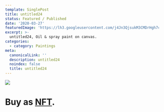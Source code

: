 ```yaml
---
template: SinglePost
title: untitled24
status: Featured / Published
date: '2020-03-27'
featuredImage: 'https://lh3.googleusercontent.com/j4Jn3QjsukM3CMDrHgh7cnEXeCDTXCVhNjnrvPtFc1rC3kIsMZX4zs34-QnWox5oVU0as9okZ89YwJC0_E3AL7y2_iwjIEi8fqe-5eQ=w600'
excerpt: >-
  untitled24, Oil & spray paint on canvas.
categories:
  - category: Paintings
meta:
  canonicalLink: ''
  description: untitled24
  noindex: false
  title: untitled24
---
```

![](https://lh3.googleusercontent.com/j4Jn3QjsukM3CMDrHgh7cnEXeCDTXCVhNjnrvPtFc1rC3kIsMZX4zs34-QnWox5oVU0as9okZ89YwJC0_E3AL7y2_iwjIEi8fqe-5eQ=w600)

# Buy as **[NFT](https://opensea.io/assets/0x495f947276749ce646f68ac8c248420045cb7b5e/62039412101769961261145110206393106663163125283349866564998716397011517571073/)**.
